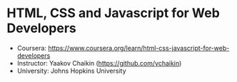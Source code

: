 # HTML, CSS and Javascript for Web Developers
* Coursera: https://www.coursera.org/learn/html-css-javascript-for-web-developers
* Instructor: Yaakov Chaikin (https://github.com/ychaikin)
* University: Johns Hopkins University
